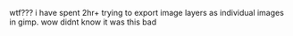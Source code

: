 wtf??? i have spent 2hr+ trying to export image layers as individual images in gimp. wow didnt know it was this bad
